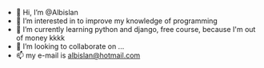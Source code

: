 - 👋 Hi, I’m @Albislan
- 👀 I’m interested in to improve my knowledge of programming
- 🌱 I’m currently learning python and django, free course, because I'm out of money kkkk
- 💞️ I’m looking to collaborate on ...
- 📫 my e-mail is albislan@hotmail.com

<!---
Albislan/Albislan is a ✨ special ✨ repository because its `README.md` (this file) appears on your GitHub profile.
You can click the Preview link to take a look at your changes.
--->
